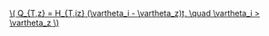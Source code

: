 <a href="/eco2_guide_center/1.%20ECO2%20Logic%20Guide/Hee1_Equation_List.html" class="equation-link" target="_blank" rel="noopener noreferrer">
  \( Q_{T,z} = H_{T,iz} (\vartheta_i - \vartheta_z)t, \quad \vartheta_i > \vartheta_z \) 
</a>
